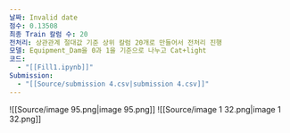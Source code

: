 ```yaml
---
날짜: Invalid date
점수: 0.13508
최종 Train 칼럼 수: 20
전처리: 상관관계 절대값 기준 상위 칼럼 20개로 만들어서 전처리 진행
모델: Equipment_Dam을 0과 1을 기준으로 나누고 Cat+light
코드:
  - "[[Fill1.ipynb]]"
Submission:
  - "[[Source/submission 4.csv|submission 4.csv]]"
---
```

![[Source/image 95.png|image 95.png]]
![[Source/image 1 32.png|image 1 32.png]]